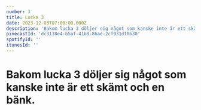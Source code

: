 ```yaml
---
number: 3
title: Lucka 3
date: 2023-12-03T07:00:00.000Z
description: 'Bakom lucka 3 döljer sig något som kanske inte är ett skämt och en bänk.'
pinecastId: 'dc3138e4-b5af-41b9-86ae-2cf931df0b30'
spotifyId: ''
itunesId: ''
---
```


# Bakom lucka 3 döljer sig något som kanske inte är ett skämt och en bänk.
